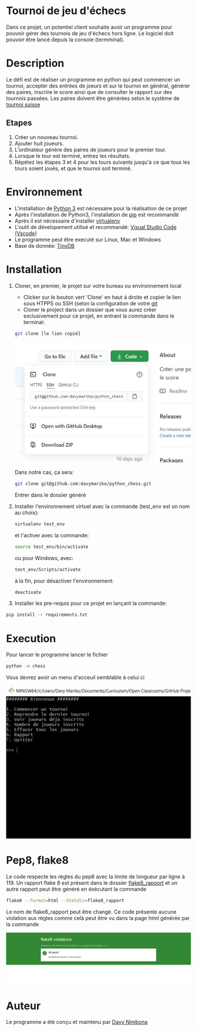 # Tournoi de jeu d'échecs
Dans ce projet, un potentiel client souhaite avoir un programme pour pouvoir gérer des tournois de jeu d'échecs hors ligne.
Le logiciel doit pouvoir être lancé depuis la console (termminal).

# Description 
Le défi est de réaliser un programme en python qui peut commencer un tournoi, accepter des entrées de joeurs et sur le tournoi en général, générer des paires, inscrire le score ainsi que de consulter le rapport sur des tournois passées.
Les paires doivent être générées selon le système de [tournoi suisse](https://fr.wikipedia.org/wiki/Syst%C3%A8me_suisse)

## Etapes
1. Créer un nouveau tournoi.
2. Ajouter huit joueurs.
3. L'ordinateur génère des paires de joueurs pour le premier tour.
4. Lorsque le tour est terminé, entrez les résultats.
5. Répétez les étapes 3 et 4 pour les tours suivants jusqu'à ce que tous les tours soient joués, et que le tournoi soit terminé.

# Environnement
* L'installation de [Python 3](https://www.python.org/downloads/) est nécessaire pour la réalisation de ce projet
* Après l'installation de Python3, l'installation de [pip](https://pypi.org/project/pip/) est recommandé
* Après il est nécessaire d'installer [virtualenv](https://pypi.org/project/virtualenv/)
* L'outil de dévelopement utilisé et recommandé: [Visual Studio Code (Vscode)](https://code.visualstudio.com/)
* Le programme peut être executé sur Linux, Mac et Windows
* Base de donnée: [TinyDB](https://tinydb.readthedocs.io/en/latest/)

# Installation
1. Cloner, en premier, le projet sur votre bureau ou environnement local
   - Clicker sur le bouton vert 'Clone' en haut à droite et copier le lien sous HTPPS ou SSH (selon la configuration de votre [git](https://git-scm.com/)
   - Cloner le project dans un dossier que vous aurez créer exclusivement pour ce projet, en entrant la commande dans le terminal:
    ```bash
    git clone [le lien copié]
    ```
    
    ![alt text](https://github.com/davymariko/python_chess/blob/main/donnees/clone.JPG)
    
    Dans notre cas, ça sera:
    ```bash
    git clone git@github.com:davymariko/python_chess.git
    ```
   Entrer dans le dossier généré

2. Installer l'environnement virtuel avec la commande (test_env est un nom au choix):
   ```bash
   virtualenv test_env
   ```
   et l'activer avec la commande:
   ```bash
   source test_env/bin/activate
   ```
   ou pour Windows, avec:
   ```bash
   test_env/Scripts/activate
   ```
   à la fin, pour désactiver l'environnement:
   ```bash
   deactivate
   ```
 
3. Installer les pre-requis pour ce projet en lançant la commande:
```bash
pip install -r requirements.txt
```

# Execution
Pour lancer le programme lancer le fichier 
```bash
python -m chess
```
Vous devrez avoir un menu d'acceuil semblable à celui ci


![alt text](https://github.com/davymariko/python_chess/blob/main/donnees/terminal.JPG)

# Pep8, flake8
Le code respecte les règles du pep8 avec la limite de longueur par ligne à 119.
Un rapport flake 8 est présent dans le dossier [flake8_rapport]() et un autre rapport peut être généré en éxécutant la commande
```bash
flake8 --format=html --htmldir=flake8_rapport
```

Le nom de flake8_rapport peut être changé.
Ce code présente aucune violation aux règles comme celà peut être vu dans la page html générée par la commande

![alt text](https://github.com/davymariko/python_chess/blob/main/donnees/flake8.JPG)


# Auteur
Le programme a été conçu et maintenu par [Davy Nimbona](https://www.linkedin.com/in/davy-nimbona/)
